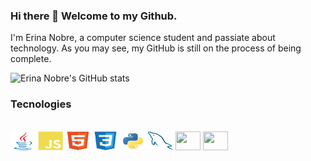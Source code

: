 ### Hi there 👋 Welcome to my Github.
I'm Erina Nobre, a computer science student and passiate about technology. 
As you may see, my GitHub is still on the process of being complete.

<!--
**nobreerina/nobreerina** is a ✨ _special_ ✨ repository because its `README.md` (this file) appears on your GitHub profile.

Here are some ideas to get you started:

- 🔭 I’m currently working on getting my GitHub up to date, adding all the technologies I've been learning.
- 🌱 I’m currently learning programming techniques, database using SQL Server, Project Analysis, but focusing in Javascript, Html and Css...
- 🤔 I’m looking for help with programming techniques...
- 💬 Ask me about ...
- 📫 How to reach me: You can either email me on: nobreerina@gmail.com, or send me a private message on my Linkedin profile: www.linkedin.com/in/nobrerina
- 😄 Pronouns: She/Her...
- ⚡ Fun fact: ...
-->



![Erina Nobre's GitHub stats](https://github-readme-stats.vercel.app/api?username=erinanobre&show_icons=true&theme=dracula)

### Tecnologies 

<div align="" style="display: inline_block"><br>
  <img align="center" alt="" height="30" width="40" src="https://raw.githubusercontent.com/devicons/devicon/master/icons/java/java-original.svg">
  <img align="center" alt="" height="30" width="40" src="https://raw.githubusercontent.com/devicons/devicon/master/icons/javascript/javascript-plain.svg">
  <img align="center" alt="" height="30" width="40" src="https://raw.githubusercontent.com/devicons/devicon/master/icons/html5/html5-original.svg">
  <img align="center" alt="" height="30" width="40" src="https://raw.githubusercontent.com/devicons/devicon/master/icons/css3/css3-original.svg">
  <img align="center" alt="" height="30" width="40" src="https://raw.githubusercontent.com/devicons/devicon/master/icons/python/python-original.svg">
  <img align="center" alt="" height="30" width="40" src="https://raw.githubusercontent.com/devicons/devicon/master/icons/mysql/mysql-original.svg">
  <img align="center" alt="" height="30" width="40" src="https://cdn.jsdelivr.net/gh/devicons/devicon/icons/bootstrap/bootstrap-original.svg">
  <img align="center" alt="" height="30" width="40" src="https://cdn.jsdelivr.net/gh/devicons/devicon/icons/apple/apple-original.svg">
</div>

#


